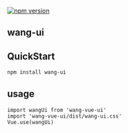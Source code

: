 [![npm version](https://badge.fury.io/js/wang-vue-ui.svg)](https://badge.fury.io/js/wang-vue-ui)

## wang-ui

## QuickStart
```bash
npm install wang-ui
```


## usage
```
import wangUi from 'wang-vue-ui'
import 'wang-vue-ui/dist/wang-ui.css'
Vue.use(wangUi)
```
